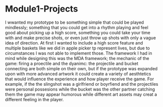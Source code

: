 # Module1-Projects
I wwanted my prototype to be something simple that could be played mindlessly; something that you could get into a rhythm playing and feel good about picking up a high score,
something you could take your time with and make precise shots, or even just throw up shots with only a vague idea of direction. At first I wanted to include a high score feature
and multiple baskets like we did in apple picker tp represent lives, but due to circumstances I was not able to implement those. The framework I had in mind while designing this
was the MDA framework; the mechanic of the game: firing a proectile and the dyanimc: the projectile and bucket connecting are both simple on their own, but if the prototype was 
expanded upon with more advanced artwork it could create a variety of aesthtetics that would influence the experience and how player receive the game. For example, if the the 
slingshot was a girlfriend or boyrfiend and the projectiles were personal possesions  while the bucket was the other partner catching them the game may appear humorous
while different art assets may creat a different feeling in the player.                                                                                                         

